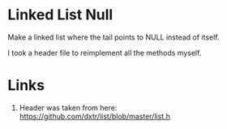 # Linked List Null

Make a linked list where the tail points to NULL instead of itself.

I took a header file to reimplement all the methods myself.

# Links

1. Header was taken from here: https://github.com/dxtr/list/blob/master/list.h
